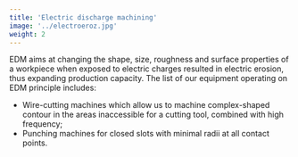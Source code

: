 ```yaml
---
title: 'Electric discharge machining'
image: '../electroeroz.jpg'
weight: 2
---
```


EDM aims at changing the shape, size, roughness and surface properties of a workpiece when exposed to electric charges resulted in electric erosion, thus expanding production capacity. The list of our equipment operating on EDM principle includes:

*	Wire-cutting machines which allow us to machine complex-shaped contour in the areas inaccessible for a cutting tool, combined with high frequency;
*	Punching machines for closed slots with minimal radii at all contact points.
